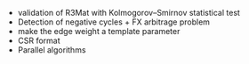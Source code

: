 
- validation of R3Mat with Kolmogorov–Smirnov statistical test
- Detection of negative cycles + FX arbitrage problem
- make the edge weight a template parameter
- CSR format
- Parallel algorithms
